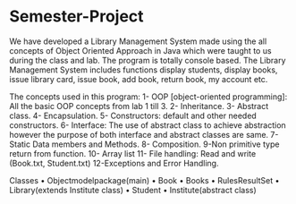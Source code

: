 # Semester-Project
We have developed a Library Management System made using the all concepts of Object Oriented Approach in Java which were taught to us during the class and lab. The program is totally console based. The Library Management System includes functions display students, display books, issue library card, issue book, add book, return book, my account etc.

The concepts used in this program:
1- OOP [object-oriented programming]: All the basic OOP concepts from lab 1 till 3.
2- Inheritance.
3- Abstract class.
4- Encapsulation.
5- Constructors: default and other needed constructors.
6- Interface: The use of abstract class to achieve abstraction however the purpose of both interface and abstract classes are same.
7- Static Data members and Methods.
8- Composition.
9-Non primitive type return from function.
10- Array list 
11- File handling: Read and write (Book.txt, Student.txt)
12-Exceptions and Error Handling.


Classes
•	Objectmodelpackage(main)
•	Book
•	Books
•	RulesResultSet
•	Library(extends Institute class)
•	Student
•	Institute(abstract class)

